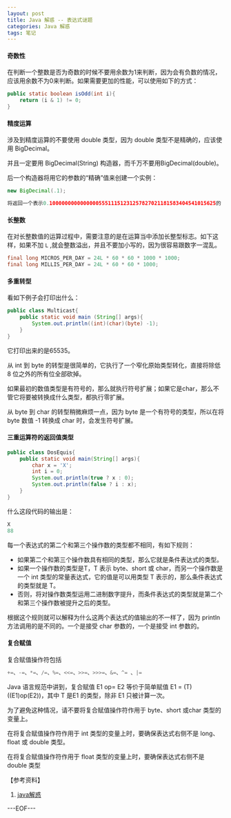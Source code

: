```yaml
---
layout: post
title: Java 解惑 -- 表达式谜题
categories: Java 解惑
tags: 笔记
---
```


#### 奇数性

在判断一个整数是否为奇数的时候不要用余数为1来判断，因为会有负数的情况，应该用余数不为0来判断。如果需要更加的性能，可以使用如下的方式：

```java
public static boolean isOdd(int i){
	return (i & 1) != 0;
}
```

#### 精度运算

涉及到精度运算的不要使用 double 类型，因为 double 类型不是精确的，应该使用 BigDecimal。

并且一定要用 BigDecimal(String) 构造器，而千万不要用BigDecimal(double)。

后一个构造器将用它的参数的“精确”值来创建一个实例：

```java
new BigDecimal(.1);

将返回一个表示0.100000000000000055511151231257827021181583404541015625的 BigDecimal。
```

#### 长整数

在对长整数值的运算过程中，需要注意的是在运算当中添加长整型标志。如下这样，如果不加 `L` ,就会整数溢出，并且不要加小写的，因为很容易跟数字一混乱。

```java
final long MICROS_PER_DAY = 24L * 60 * 60 * 1000 * 1000;
final long MILLIS_PER_DAY = 24L * 60 * 60 * 1000;
```

#### 多重转型

看如下例子会打印出什么：

```java
public class Multicast{
	public static void main (String[] args){
		System.out.println((int)(char)(byte) -1);
	}
}
```

它打印出来的是65535。

从 int 到 byte 的转型是很简单的，它执行了一个窄化原始类型转化，直接将除低 8 位之外的所有位全部砍掉。

如果最初的数值类型是有符号的，那么就执行符号扩展；如果它是char，那么不管它将要被转换成什么类型，都执行零扩展。

从 byte 到 char 的转型稍微麻烦一点，因为 byte 是一个有符号的类型，所以在将 byte 数值 -1 转换成 char 时，会发生符号扩展。

#### 三重运算符的返回值类型

```java
public class DosEquis{
	public static void main(String[] args){
        char x = 'X';
        int i = 0;
        System.out.println(true ? x : 0);
        System.out.println(false ? i : x);
	}
}
```

什么这段代码的输出是：

```java
X
88
```

每一个表达式的第二个和第三个操作数的类型都不相同，有如下规则：

- 如果第二个和第三个操作数具有相同的类型，那么它就是条件表达式的类型。
- 如果一个操作数的类型是T，T 表示 byte、short 或 char，而另一个操作数是一个 int 类型的常量表达式，它的值是可以用类型 T 表示的，那么条件表达式的类型就是 T。
- 否则，将对操作数类型运用二进制数字提升，而条件表达式的类型就是第二个和第三个操作数被提升之后的类型。

根据这个规则就可以解释为什么这两个表达式的值输出的不一样了，因为 println 方法调用的是不同的。一个是接受 char 参数的，一个是接受 int 参数的。

#### 复合赋值

复合赋值操作符包括

```java
+=、-=、*=、/=、%=、<<=、>>=、>>>=、&=、^= 、|=
```

Java 语言规范中讲到，复合赋值 E1 op= E2 等价于简单赋值 E1 = (T)((E1)op(E2))，其中 T 是E1 的类型，除非 E1 只被计算一次。

为了避免这种情况，请不要将复合赋值操作符作用于 byte、short 或char 类型的变量上。

在将复合赋值操作符作用于 int 类型的变量上时，要确保表达式右侧不是 long、float 或 double 类型。

在将复合赋值操作符作用于 float 类型的变量上时，要确保表达式右侧不是 double 类型

【参考资料】

1.  [java解惑](http://book.douban.com/subject/1473329/)

---EOF---


